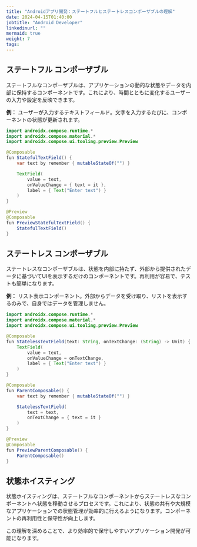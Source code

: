 ```yaml
---
title: "Androidアプリ開発：ステートフルとステートレスコンポーザブルの理解"
date: 2024-04-15T01:40:00
jobtitle: "Android Developer"
linkedinurl: ""
mermaid: true
weight: 7
tags:
---
```


## ステートフル コンポーザブル

ステートフルなコンポーザブルは、アプリケーションの動的な状態やデータを内部に保持するコンポーネントです。これにより、時間とともに変化するユーザーの入力や設定を反映できます。

**例：** ユーザーが入力するテキストフィールド。文字を入力するたびに、コンポーネントの状態が更新されます。

```java
import androidx.compose.runtime.*
import androidx.compose.material.*
import androidx.compose.ui.tooling.preview.Preview

@Composable
fun StatefulTextField() {
    var text by remember { mutableStateOf("") }

    TextField(
        value = text,
        onValueChange = { text = it },
        label = { Text("Enter text") }
    )
}

@Preview
@Composable
fun PreviewStatefulTextField() {
    StatefulTextField()
}
```

## ステートレス コンポーザブル

ステートレスなコンポーザブルは、状態を内部に持たず、外部から提供されたデータに基づいてUIを表示するだけのコンポーネントです。再利用が容易で、テストも簡単になります。

**例：** リスト表示コンポーネント。外部からデータを受け取り、リストを表示するのみで、自身ではデータを管理しません。

```java
import androidx.compose.runtime.*
import androidx.compose.material.*
import androidx.compose.ui.tooling.preview.Preview

@Composable
fun StatelessTextField(text: String, onTextChange: (String) -> Unit) {
    TextField(
        value = text,
        onValueChange = onTextChange,
        label = { Text("Enter text") }
    )
}

@Composable
fun ParentComposable() {
    var text by remember { mutableStateOf("") }

    StatelessTextField(
        text = text,
        onTextChange = { text = it }
    )
}

@Preview
@Composable
fun PreviewParentComposable() {
    ParentComposable()
}


```

## 状態ホイスティング

状態ホイスティングは、ステートフルなコンポーネントからステートレスなコンポーネントへ状態を移動させるプロセスです。これにより、状態の共有や大規模なアプリケーションでの状態管理が効率的に行えるようになります。コンポーネントの再利用性と保守性が向上します。

この理解を深めることで、より効率的で保守しやすいアプリケーション開発が可能になります。
